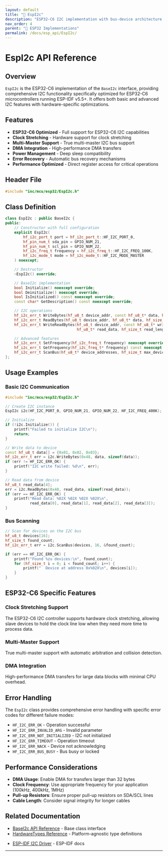 ```yaml
---
layout: default
title: "🔗 EspI2c"
description: "ESP32-C6 I2C implementation with bus-device architecture and multi-master support"
nav_order: 4
parent: "🔧 ESP32 Implementations"
permalink: /docs/esp_api/EspI2c/
---
```


# EspI2c API Reference




## Overview

`EspI2c` is the ESP32-C6 implementation of the `BaseI2c` interface,
providing comprehensive I2C functionality specifically optimized for ESP32-C6 microcontrollers
running ESP-IDF v5.5+.
It offers both basic and advanced I2C features with hardware-specific optimizations.

## Features

- **ESP32-C6 Optimized** - Full support for ESP32-C6 I2C capabilities
- **Clock Stretching** - Hardware support for clock stretching
- **Multi-Master Support** - True multi-master I2C bus support
- **DMA Integration** - High-performance DMA transfers
- **Power Management** - Deep sleep compatibility
- **Error Recovery** - Automatic bus recovery mechanisms
- **Performance Optimized** - Direct register access for critical operations

## Header File

```cpp
#include "inc/mcu/esp32/EspI2c.h"
```

## Class Definition

```cpp
class EspI2c : public BaseI2c {
public:
    // Constructor with full configuration
    explicit EspI2c(
        hf_i2c_port_t port = hf_i2c_port_t::HF_I2C_PORT_0,
        hf_pin_num_t sda_pin = GPIO_NUM_21,
        hf_pin_num_t scl_pin = GPIO_NUM_22,
        hf_i2c_freq_t frequency = hf_i2c_freq_t::HF_I2C_FREQ_100K,
        hf_i2c_mode_t mode = hf_i2c_mode_t::HF_I2C_MODE_MASTER
    ) noexcept;

    // Destructor
    ~EspI2c() override;

    // BaseI2c implementation
    bool Initialize() noexcept override;
    bool Deinitialize() noexcept override;
    bool IsInitialized() const noexcept override;
    const char* GetDescription() const noexcept override;

    // I2C operations
    hf_i2c_err_t WriteBytes(hf_u8_t device_addr, const hf_u8_t* data, hf_size_t length) noexcept override;
    hf_i2c_err_t ReadBytes(hf_u8_t device_addr, hf_u8_t* data, hf_size_t length) noexcept override;
    hf_i2c_err_t WriteReadBytes(hf_u8_t device_addr, const hf_u8_t* write_data, hf_size_t write_length,
                                hf_u8_t* read_data, hf_size_t read_length) noexcept override;

    // Advanced features
    hf_i2c_err_t SetFrequency(hf_i2c_freq_t frequency) noexcept override;
    hf_i2c_err_t GetFrequency(hf_i2c_freq_t* frequency) const noexcept override;
    hf_i2c_err_t ScanBus(hf_u8_t* device_addresses, hf_size_t max_devices, hf_size_t* found_count) noexcept override;
};
```

## Usage Examples

### Basic I2C Communication

```cpp
#include "inc/mcu/esp32/EspI2c.h"

// Create I2C instance
EspI2c i2c(HF_I2C_PORT_0, GPIO_NUM_21, GPIO_NUM_22, HF_I2C_FREQ_400K);

// Initialize
if (!i2c.Initialize()) {
    printf("Failed to initialize I2C\n");
    return;
}

// Write data to device
const hf_u8_t data[] = {0x01, 0x02, 0x03};
hf_i2c_err_t err = i2c.WriteBytes(0x48, data, sizeof(data));
if (err != HF_I2C_ERR_OK) {
    printf("I2C write failed: %d\n", err);
}

// Read data from device
hf_u8_t read_data[4];
err = i2c.ReadBytes(0x48, read_data, sizeof(read_data));
if (err == HF_I2C_ERR_OK) {
    printf("Read data: %02X %02X %02X %02X\n", 
           read_data[0], read_data[1], read_data[2], read_data[3]);
}
```

### Bus Scanning

```cpp
// Scan for devices on the I2C bus
hf_u8_t devices[16];
hf_size_t found_count;
hf_i2c_err_t err = i2c.ScanBus(devices, 16, &found_count);

if (err == HF_I2C_ERR_OK) {
    printf("Found %zu devices:\n", found_count);
    for (hf_size_t i = 0; i < found_count; i++) {
        printf("  Device at address 0x%02X\n", devices[i]);
    }
}
```

## ESP32-C6 Specific Features

### Clock Stretching Support

The ESP32-C6 I2C controller supports hardware clock stretching, allowing slave devices to hold the
clock line low when they need more time to process data.

### Multi-Master Support

True multi-master support with automatic arbitration and collision detection.

### DMA Integration

High-performance DMA transfers for large data blocks with minimal CPU overhead.

## Error Handling

The `EspI2c` class provides comprehensive error handling with specific error codes for different
failure modes:

- `HF_I2C_ERR_OK` - Operation successful
- `HF_I2C_ERR_INVALID_ARG` - Invalid parameter
- `HF_I2C_ERR_NOT_INITIALIZED` - I2C not initialized
- `HF_I2C_ERR_TIMEOUT` - Operation timeout
- `HF_I2C_ERR_NACK` - Device not acknowledging
- `HF_I2C_ERR_BUS_BUSY` - Bus busy or locked

## Performance Considerations

- **DMA Usage**: Enable DMA for transfers larger than 32 bytes
- **Clock Frequency**: Use appropriate frequency for your application (100kHz, 400kHz, 1MHz)
- **Pull-up Resistors**: Ensure proper pull-up resistors on SDA/SCL lines
- **Cable Length**: Consider signal integrity for longer cables

## Related Documentation

- [BaseI2c API Reference](../api/BaseI2c.md) - Base class interface
- [HardwareTypes Reference](../api/HardwareTypes.md) - Platform-agnostic type definitions
<!-- markdownlint-disable-next-line MD013 -->
- [ESP-IDF I2C Driver](https://docs.espressif.com/projects/esp-idf/en/latest/esp32c6/api-reference/peripherals/i2c.html) - ESP-IDF docs

---



